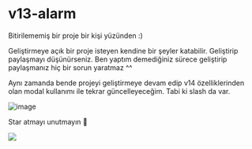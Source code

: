# v13-alarm

Bitirilememiş bir proje bir kişi yüzünden :)

Geliştirmeye açık bir proje isteyen kendine bir şeyler katabilir. Geliştirip paylaşmayı düşünürseniz. Ben yaptım demediğiniz sürece geliştirip paylaşmanız hiç bir sorun yaratmaz ^^

Aynı zamanda bende projeyi geliştirmeye devam edip v14 özelliklerinden olan modal kullanımı ile tekrar güncelleyeceğim.
Tabi ki slash da var.

![image](https://user-images.githubusercontent.com/79569914/160439703-44cdd5bc-28c8-4921-b663-18b78d5f5bd8.png)

Star atmayı unutmayın 🌟

![](https://komarev.com/ghpvc/?username=respect0&color=dc143c)
